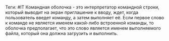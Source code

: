 Теги: #IT 
Командная оболочка - это интерпретатор командной строки, который выводит на экран приглашение к вводу, ждет, когда пользователь введет команду, а затем выполняет её. Если первое слово к команде не является именем какой-либо встроенной команды, то оболочка предполагает, что это слово является именем выполняемого файла, который она должна загрузить и выполнить. 